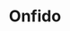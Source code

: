---
title: Onfido
description: Buy identity verification services with Bitcoin.
homepage: https://onfido.com/
twitter:
---